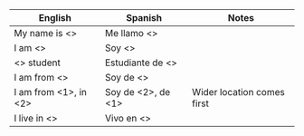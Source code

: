 
| English               | Spanish            | Notes                      |
| --------------------- | ------------------ | -------------------------- |
| My name is <>         | Me llamo <>        |                            |
| I am <>               | Soy <>             |                            |
| <> student            | Estudiante de <>   |                            |
| I am from <>          | Soy de <>          |                            |
| I am from <1>, in <2> | Soy de <2>, de <1> | Wider location comes first |
| I live in <>                      | Vivo en <>                   |                            |
